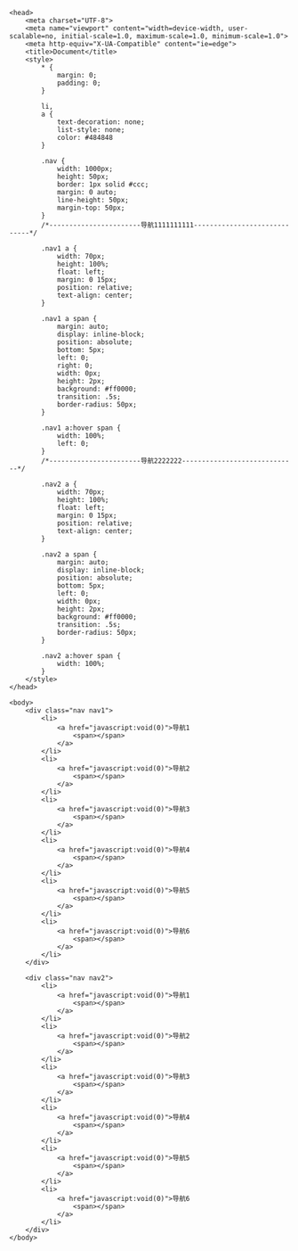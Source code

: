 <!doctype html>
<html>

	<head>
		<meta charset="UTF-8">
		<meta name="viewport" content="width=device-width, user-scalable=no, initial-scale=1.0, maximum-scale=1.0, minimum-scale=1.0">
		<meta http-equiv="X-UA-Compatible" content="ie=edge">
		<title>Document</title>
		<style>
			* {
				margin: 0;
				padding: 0;
			}
			
			li,
			a {
				text-decoration: none;
				list-style: none;
				color: #484848
			}
			
			.nav {
				width: 1000px;
				height: 50px;
				border: 1px solid #ccc;
				margin: 0 auto;
				line-height: 50px;
				margin-top: 50px;
			}
			/*-----------------------导航1111111111-----------------------------*/
			
			.nav1 a {
				width: 70px;
				height: 100%;
				float: left;
				margin: 0 15px;
				position: relative;
				text-align: center;
			}
			
			.nav1 a span {
				margin: auto;
				display: inline-block;
				position: absolute;
				bottom: 5px;
				left: 0;
				right: 0;
				width: 0px;
				height: 2px;
				background: #ff0000;
				transition: .5s;
				border-radius: 50px;
			}
			
			.nav1 a:hover span {
				width: 100%;
				left: 0;
			}
			/*-----------------------导航2222222-----------------------------*/
			
			.nav2 a {
				width: 70px;
				height: 100%;
				float: left;
				margin: 0 15px;
				position: relative;
				text-align: center;
			}
			
			.nav2 a span {
				margin: auto;
				display: inline-block;
				position: absolute;
				bottom: 5px;
				left: 0;
				width: 0px;
				height: 2px;
				background: #ff0000;
				transition: .5s;
				border-radius: 50px;
			}
			
			.nav2 a:hover span {
				width: 100%;
			}
		</style>
	</head>

	<body>
		<div class="nav nav1">
			<li>
				<a href="javascript:void(0)">导航1
					<span></span>
				</a>
			</li>
			<li>
				<a href="javascript:void(0)">导航2
					<span></span>
				</a>
			</li>
			<li>
				<a href="javascript:void(0)">导航3
					<span></span>
				</a>
			</li>
			<li>
				<a href="javascript:void(0)">导航4
					<span></span>
				</a>
			</li>
			<li>
				<a href="javascript:void(0)">导航5
					<span></span>
				</a>
			</li>
			<li>
				<a href="javascript:void(0)">导航6
					<span></span>
				</a>
			</li>
		</div>

		<div class="nav nav2">
			<li>
				<a href="javascript:void(0)">导航1
					<span></span>
				</a>
			</li>
			<li>
				<a href="javascript:void(0)">导航2
					<span></span>
				</a>
			</li>
			<li>
				<a href="javascript:void(0)">导航3
					<span></span>
				</a>
			</li>
			<li>
				<a href="javascript:void(0)">导航4
					<span></span>
				</a>
			</li>
			<li>
				<a href="javascript:void(0)">导航5
					<span></span>
				</a>
			</li>
			<li>
				<a href="javascript:void(0)">导航6
					<span></span>
				</a>
			</li>
		</div>
	</body>

</html>